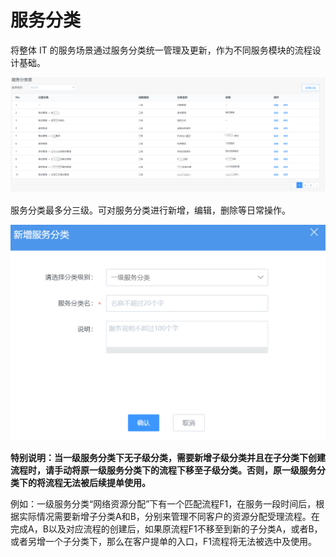 # 服务分类

将整体 IT 的服务场景通过服务分类统一管理及更新，作为不同服务模块的流程设计基础。

![](../assets/19.gif)

服务分类最多分三级。可对服务分类进行新增，编辑，删除等日常操作。

![](../assets/20.gif)

**特别说明：当一级服务分类下无子级分类，需要新增子级分类并且在子分类下创建流程时，请手动将原一级服务分类下的流程下移至子级分类。否则，原一级服务分类下的将流程无法被后续提单使用。**

例如：一级服务分类“网络资源分配”下有一个匹配流程F1，在服务一段时间后，根据实际情况需要新增子分类A和B，分别来管理不同客户的资源分配受理流程。在完成A，B以及对应流程的创建后，如果原流程F1不移至到新的子分类A，或者B，或者另增一个子分类下，那么在客户提单的入口，F1流程将无法被选中及使用。
